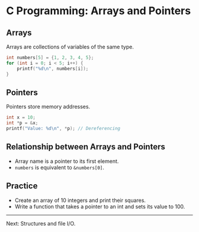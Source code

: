 # C Programming: Arrays and Pointers

## Arrays
Arrays are collections of variables of the same type.
```c
int numbers[5] = {1, 2, 3, 4, 5};
for (int i = 0; i < 5; i++) {
    printf("%d\n", numbers[i]);
}
```

## Pointers
Pointers store memory addresses.
```c
int x = 10;
int *p = &x;
printf("Value: %d\n", *p); // Dereferencing
```

## Relationship between Arrays and Pointers
- Array name is a pointer to its first element.
- `numbers` is equivalent to `&numbers[0]`.

## Practice
- Create an array of 10 integers and print their squares.
- Write a function that takes a pointer to an int and sets its value to 100.

---
Next: Structures and file I/O.
